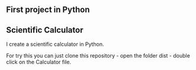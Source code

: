 ## First project in Python

## Scientific Calculator

I create a scientific calculator in Python.

For try this you can just clone this repository - open the folder dist - double click on the Calculator file.
